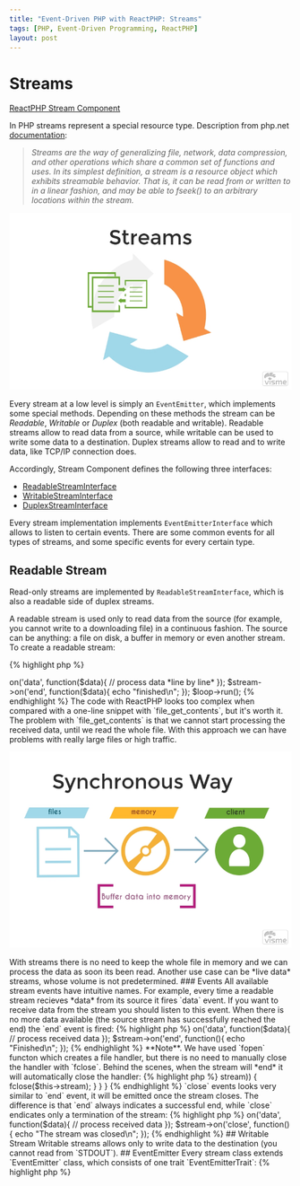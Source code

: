 ```yaml
---
title: "Event-Driven PHP with ReactPHP: Streams"
tags: [PHP, Event-Driven Programming, ReactPHP]
layout: post
---
```


# Streams

[ReactPHP Stream Component](https://github.com/reactphp/stream)

In PHP streams represent a special resource type. Description from php.net [documentation](http://php.net/manual/en/intro.stream.php):

> *Streams are the way of generalizing file, network, data compression, and other operations which share a common set of functions and uses. In its simplest definition, a stream is a resource object which exhibits streamable behavior. That is, it can be read from or written to in a linear fashion, and may be able to fseek() to an arbitrary locations within the stream.*

<p class="text-center image">
    <img src="/assets/images/posts/reactphp/streams.jpg" alt="cgn-edit" class="">
</p>

Every stream at a low level is simply an `EventEmitter`, which implements some special methods. Depending on these methods the stream can be *Readable*, *Writable* or *Duplex* (both readable and writable). Readable streams allow to read data from a source, while writable can be used to write some data to a destination. Duplex streams allow to read and to write data, like TCP/IP connection does. 

Accordingly, Stream Component defines the following three interfaces:

- [ReadableStreamInterface]()
- [WritableStreamInterface]()
- [DuplexStreamInterface]()

Every stream implementation implements `EventEmitterInterface` which allows to listen to certain events. There are some common events for all types of streams, and some specific events for every certain type.

## Readable Stream

Read-only streams are implemented by `ReadableStreamInterface`, which is also a readable side of duplex streams.

A readable stream is used only to read data from the source (for example, you cannot write to a downloading file) in a continuous fashion. The source can be anything: a file on disk, a buffer in memory or even another stream. To create a readable stream:

{% highlight php %}
<?php

use React\Stream\ReadableResourceStream;

$loop = React\EventLoop\Factory::create();

$stream = new ReadableResourceStream(fopen('index.php', 'r'), $loop);
{% endhighlight %}

To create an instance `ReadableResourceStream` you need to pass to the constructor a valid resource opened in *read mode* and an object, which implements `LoopInterface`.

Readable streams are a great solution when you have to deal with large files and don't want to load them into the memory. For example you have large log files and need programmatically gather the some statistics from it. So, instead of this:

{% highlight php %}
<?php

$content = file_get_content($logFile);
// process the whole file at once ...

{% endhighlight %}

We can use something like this:

{% highlight php %}
<?php

use React\Stream\ReadableResourceStream;

$loop = React\EventLoop\Factory::create();
$stream = new ReadableResourceStream(fopen($logFile, 'r'), $loop);

$stream->on('data', function($data){
    // process data *line by line*
});

$stream->on('end', function($data){
    echo "finished\n";
});

$loop->run();
{% endhighlight %}

The code with ReactPHP looks too complex when compared with a one-line snippet with `file_get_contents`, but it's worth it. The problem with `file_get_contents` is that we cannot start processing the received data, until we read the whole file. With this approach we can have problems with really large files or high traffic.

<p class="text-center image">
    <img src="/assets/images/posts/reactphp/synchronous_streams.jpg" alt="cgn-edit" class="">
</p>

With streams there is no need to keep the whole file in memory and we can process the data as soon its been read. Another use case can be *live data* streams, whose volume is not predetermined.

### Events

All available stream events have intuitive names. For example, every time a readable stream recieves *data* from its source it fires `data` event. If you want to receive data from the stream you should listen to this event. When there is no more data available (the source stream has successfully reached the end) the `end` event is fired:

{% highlight php %}
<?php

use React\Stream\ReadableResourceStream;

$loop = React\EventLoop\Factory::create();
$stream = new ReadableResourceStream(fopen($logFile, 'r'), $loop);

$stream->on('data', function($data){
    // process received data 
});

$stream->on('end', function(){
    echo "Finished\n";
});
{% endhighlight %}

**Note**. We have used `fopen` functon which creates a file handler, but there is no need to manually close the handler with `fclose`. Behind the scenes, when the stream will *end* it will automatically close the handler:

{% highlight php %}
<?php

namespace React\Stream;

use Evenement\EventEmitter;
use React\EventLoop\LoopInterface;
use InvalidArgumentException;

final class ReadableResourceStream extends EventEmitter implements ReadableStreamInterface
{
    /**
     * @var resource
     */
    private $stream;

    // ... 

    public function handleClose()
    {
        if (is_resource($this->stream)) {
            fclose($this->stream);
        }
    }
}
{% endhighlight %}

`close` events looks very similar to `end` event, it will be emitted once the stream closes. The difference is that `end` always indicates a successful end, while `close` endicates only a termination of the stream:

{% highlight php %}
<?php

use React\Stream\ReadableResourceStream;

$loop = React\EventLoop\Factory::create();
$stream = new ReadableResourceStream(fopen($logFile, 'r'), $loop);

$stream->on('data', function($data){
    // process received data 
});

$stream->on('close', function(){
    echo "The stream was closed\n";
});
{% endhighlight %}

## Writable Stream

Writable streams allows only to write data to the destination (you cannot read from `STDOUT`).

## EventEmitter

Every stream class extends `EventEmitter` class, which consists of one trait `EventEmitterTrait`:

{% highlight php %}
<?php

namespace Evenement;

class EventEmitter implements EventEmitterInterface
{
    use EventEmitterTrait;
}
{% endhighlight %}

`EventEmitterTrait` implements basic methods to fire events and subscribe to them:

- `on($event, callable $listener)` subscribes a listener to the specified event. When event occurs a listener will be triggered. Adds listener to the end of the listeners array, there are no checks if this listener already has been added.
- `once($event, callable $listener)` adds a one-time listener to the event. The listener will be invoked only once the next time the event is fired, after that it is removed. It is a wrapper over the `on` method. It wraps a specified listener into the closure, which when is invoked it at first removes the listener from the subscribers and then invokes this listener.
- `emit($event, array $arguments = [])` fires an event. All listeners that are subscribed to this event will be invoked. `$arguments` array will be passed as an argument to every listener.
- `listeners($event)` returns an array of listeners for the specified event.
- `removeListener($event, callable $listener)` removes a listener from the array of listeners for the specified event.
- `removeAllListeners($event = null)` removes listeners of the specified event. If `$event` is `null` removes all listeners.
